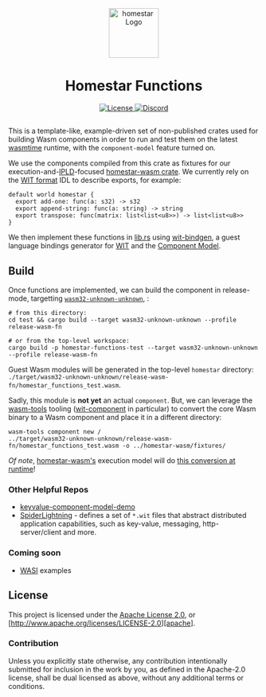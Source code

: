 <div align="center">
  <a href="https://github.com/ipvm-wg/homestar" target="_blank">
    <img src="https://raw.githubusercontent.com/ipvm-wg/homestar/main/assets/a_logo.png" alt="homestar Logo" width="100"></img>
  </a>

  <h1 align="center">Homestar Functions</h1>

  <p>
    <a href="https://github.com/ipvm-wg/homestar/blob/main/LICENSE">
      <img src="https://img.shields.io/badge/License-Apache%202.0-blue.svg" alt="License">
    </a>
    <a href="https://discord.gg/fissioncodes">
      <img src="https://img.shields.io/static/v1?label=Discord&message=join%20us!&color=mediumslateblue" alt="Discord">
    </a>
  </p>
</div>

##

This is a template-like, example-driven set of non-published crates used for
building Wasm components in order to run and test them on the latest
[wasmtime][wasmtime] runtime, with the `component-model` feature turned on.

We use the components compiled from this crate as fixtures for our
execution-and-[IPLD][ipld]-focused [homestar-wasm crate](../homestar-wasm). We
currently rely on the [WIT format][wit-mvp] IDL to describe exports, for example:

```wit
default world homestar {
  export add-one: func(a: s32) -> s32
  export append-string: func(a: string) -> string
  export transpose: func(matrix: list<list<u8>>) -> list<list<u8>>
}
```

We then implement these functions in [lib.rs](./src/lib.rs) using
[wit-bindgen][wit-bindgen], a guest language bindings generator for
[WIT][wit-mvp] and the [Component Model][component-model].

## Build

Once functions are implemented, we can build the component in release-mode,
targetting [`wasm32-unknown-unknown`][wasm32], :

```console
# from this directory:
cd test && cargo build --target wasm32-unknown-unknown --profile release-wasm-fn

# or from the top-level workspace:
cargo build -p homestar-functions-test --target wasm32-unknown-unknown --profile release-wasm-fn
```

Guest Wasm modules will be generated in the top-level `homestar` directory:
`./target/wasm32-unknown-unknown/release-wasm-fn/homestar_functions_test.wasm`.

Sadly, this module is **not yet** an actual `component`. But, we can leverage
the [wasm-tools][wasm-tools] tooling ([wit-component][wit-component] in
particular) to convert the core Wasm binary to a Wasm component and place
it in a different directory:

```console
wasm-tools component new /
../target/wasm32-unknown-unknown/release-wasm-fn/homestar_functions_test.wasm -o ../homestar-wasm/fixtures/
```

*Of note*, [homestar-wasm's](../homestar-wasm) execution model will do
[this conversion at runtime][conversion-code]!

### Other Helpful Repos

* [keyvalue-component-model-demo][kv-demo]
* [SpiderLightning][spiderlightning] - defines a set of `*.wit` files that
  abstract distributed application capabilities, such as key-value, messaging,
  http-server/client and more.

### Coming soon

* [WASI][wasi] examples

## License

This project is licensed under the [Apache License 2.0](./LICENSE), or
[http://www.apache.org/licenses/LICENSE-2.0][apache].

### Contribution

Unless you explicitly state otherwise, any contribution intentionally
submitted for inclusion in the work by you, as defined in the Apache-2.0
license, shall be dual licensed as above, without any additional terms or
conditions.


[apache]: https://www.apache.org/licenses/LICENSE-2.0
[component-model]: https://github.com/WebAssembly/component-model
[conversion-code]: https://github.com/ipvm-wg/homestar/blob/main/homestar-wasm/src/wasmtime/world.rs#L277
[ipld]: https://ipld.io/
[kv-demo]: https://github.com/Mossaka/keyvalue-component-model-demo
[spiderlightning]: https://github.com/deislabs/spiderlightning
[wasi]: https://github.com/WebAssembly/WASI
[wasm32]: https://rustwasm.github.io/docs/wasm-pack/prerequisites/non-rustup-setups.html#manually-add-wasm32-unknown-unknown
[wasmtime]: https://github.com/bytecodealliance/wasmtime
[wasm-tools]: https://github.com/bytecodealliance/wasm-tools
[wit-bindgen]: https://github.com/bytecodealliance/wit-bindgen
[wit-component]: https://crates.io/crates/wit-component
[wit-mvp]: https://github.com/WebAssembly/component-model/blob/main/design/mvp/WIT.md
